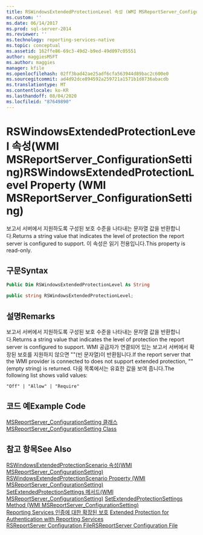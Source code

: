 ```yaml
---
title: RSWindowsExtendedProtectionLevel 속성 (WMI MSReportServer_ConfigurationSetting) | Microsoft Docs
ms.custom: ''
ms.date: 06/14/2017
ms.prod: sql-server-2014
ms.reviewer: ''
ms.technology: reporting-services-native
ms.topic: conceptual
ms.assetid: 162ffe86-69c3-49d2-b9ed-49d097c05551
author: maggiesMSFT
ms.author: maggies
manager: kfile
ms.openlocfilehash: 02ff3bad42ae25adf6cfa563944d89bac2c600e0
ms.sourcegitcommit: ad4d92dce894592a259721a1571b1d8736abacdb
ms.translationtype: MT
ms.contentlocale: ko-KR
ms.lasthandoff: 08/04/2020
ms.locfileid: "87649890"
---
```

# <a name="rswindowsextendedprotectionlevel-property-wmi-msreportserver_configurationsetting"></a><span data-ttu-id="0a8a9-102">RSWindowsExtendedProtectionLevel 속성(WMI MSReportServer_ConfigurationSetting)</span><span class="sxs-lookup"><span data-stu-id="0a8a9-102">RSWindowsExtendedProtectionLevel Property (WMI MSReportServer_ConfigurationSetting)</span></span>
  <span data-ttu-id="0a8a9-103">보고서 서버에서 지원하도록 구성된 보호 수준을 나타내는 문자열 값을 반환합니다.</span><span class="sxs-lookup"><span data-stu-id="0a8a9-103">Returns a string value that indicates the level of protection the report server is configured to support.</span></span> <span data-ttu-id="0a8a9-104">이 속성은 읽기 전용입니다.</span><span class="sxs-lookup"><span data-stu-id="0a8a9-104">This property is read-only.</span></span>  
  
## <a name="syntax"></a><span data-ttu-id="0a8a9-105">구문</span><span class="sxs-lookup"><span data-stu-id="0a8a9-105">Syntax</span></span>  
  
```vb  
Public Dim RSWindowsExtendedProtectionLevel As String  
```  
  
```csharp  
public string RSWindowsExtendedProtectionLevel;  
```  
  
## <a name="remarks"></a><span data-ttu-id="0a8a9-106">설명</span><span class="sxs-lookup"><span data-stu-id="0a8a9-106">Remarks</span></span>  
 <span data-ttu-id="0a8a9-107">보고서 서버에서 지원하도록 구성된 보호 수준을 나타내는 문자열 값을 반환합니다.</span><span class="sxs-lookup"><span data-stu-id="0a8a9-107">Returns a string value that indicates the level of protection the report server is configured to support.</span></span> <span data-ttu-id="0a8a9-108">WMI 공급자가 연결되어 있는 보고서 서버에서 확장된 보호를 지원하지 않으면 ""(빈 문자열)이 반환됩니다.</span><span class="sxs-lookup"><span data-stu-id="0a8a9-108">If the report server that the WMI provider is connected to does not support extended protection, "" (empty string) is returned.</span></span> <span data-ttu-id="0a8a9-109">다음 목록에서는 유효한 값을 보여 줍니다.</span><span class="sxs-lookup"><span data-stu-id="0a8a9-109">The following list shows valid values:</span></span>  
  
 `"Off" | "Allow" | "Require"`  
  
## <a name="example-code"></a><span data-ttu-id="0a8a9-110">코드 예</span><span class="sxs-lookup"><span data-stu-id="0a8a9-110">Example Code</span></span>  
 [<span data-ttu-id="0a8a9-111">MSReportServer_ConfigurationSetting 클래스</span><span class="sxs-lookup"><span data-stu-id="0a8a9-111">MSReportServer_ConfigurationSetting Class</span></span>](msreportserver-configurationsetting-class.md)  
  
## <a name="see-also"></a><span data-ttu-id="0a8a9-112">참고 항목</span><span class="sxs-lookup"><span data-stu-id="0a8a9-112">See Also</span></span>  
 <span data-ttu-id="0a8a9-113">[RSWindowsExtendedProtectionScenario 속성&#40;WMI MSReportServer_ConfigurationSetting&#41;](rswindowsextendedprotectionscenario-property.md) </span><span class="sxs-lookup"><span data-stu-id="0a8a9-113">[RSWindowsExtendedProtectionScenario Property &#40;WMI MSReportServer_ConfigurationSetting&#41;](rswindowsextendedprotectionscenario-property.md) </span></span>  
 <span data-ttu-id="0a8a9-114">[SetExtendedProtectionSettings 메서드&#40;WMI MSReportServer_ConfigurationSetting&#41;](configurationsetting-method-setextendedprotectionsettings.md) </span><span class="sxs-lookup"><span data-stu-id="0a8a9-114">[SetExtendedProtectionSettings Method &#40;WMI MSReportServer_ConfigurationSetting&#41;](configurationsetting-method-setextendedprotectionsettings.md) </span></span>  
 <span data-ttu-id="0a8a9-115">[Reporting Services 인증에 대한 확장된 보호](../security/extended-protection-for-authentication-with-reporting-services.md) </span><span class="sxs-lookup"><span data-stu-id="0a8a9-115">[Extended Protection for Authentication with Reporting Services](../security/extended-protection-for-authentication-with-reporting-services.md) </span></span>  
 [<span data-ttu-id="0a8a9-116">RSReportServer Configuration File</span><span class="sxs-lookup"><span data-stu-id="0a8a9-116">RSReportServer Configuration File</span></span>](../report-server/rsreportserver-config-configuration-file.md)  
  
  
